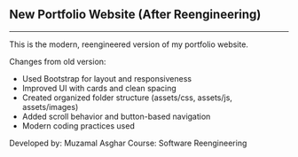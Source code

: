 ## New Portfolio Website (After Reengineering)
-------------------------------------------
This is the modern, reengineered version of my portfolio website.

Changes from old version:
- Used Bootstrap for layout and responsiveness
- Improved UI with cards and clean spacing
- Created organized folder structure (assets/css, assets/js, assets/images)
- Added scroll behavior and button-based navigation
- Modern coding practices used

Developed by: Muzamal Asghar
Course: Software Reengineering
